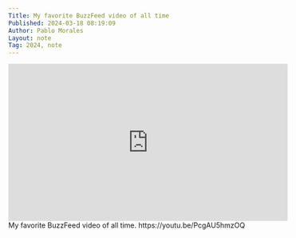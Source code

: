 ```yaml
---
Title: My favorite BuzzFeed video of all time
Published: 2024-03-18 08:19:09
Author: Pablo Morales
Layout: note
Tag: 2024, note
---
```

<div class="measure db center f5 f4-ns lh-copy">

<iframe width="560" height="315" class="db w-100 mt4 mt5-ns" src="https://www.youtube-nocookie.com/embed/PcgAU5hmzOQ?si=lmYvn33jrSsD3565" title="YouTube video player" frameborder="0" allow="accelerometer; autoplay; clipboard-write; encrypted-media; gyroscope; picture-in-picture; web-share" allowfullscreen></iframe>
   <div markdown="1">
   My favorite BuzzFeed video of all time. 
https://youtu.be/PcgAU5hmzOQ
    </div>
</div>

